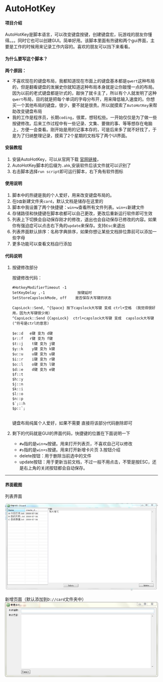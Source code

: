 # AutoHotKey

#### 项目介绍
AutoHotKey是脚本语言，可以改变键盘按键，创建键盘宏，玩游戏的朋友你懂得。。。同时它也可以创建GUI。简单好用。该脚本里面有热键和两个gui界面，主要是工作的时候用来记录工作内容的。喜欢的朋友可以挡下来看看。

#### 为什么要写这个脚本？
**两个原因：**

- 不喜欢现在的键盘布局，我都知道现在市面上的键盘基本都是`qwert`这种布局的，但是翻看键盘的发展史你就知道这种布局本身就是让你敲慢一点的布局。因为以前的老式键盘都是针式的，敲快了就卡主了，所以有个人就发明了这种`qwert`布局，目的就是把每个单词的字母分布开，用来降低输入速度的。你想买一个其他布局的键盘，很少，要不就是很贵。所以就摸索了`AutoHotKey`来帮助改变键盘布局
- 我的工作是程序员，长期`coding`，很累，想轻松些。一开始仅仅是为了做一些按键修改。后来工作过程中有一些记录、文集、要做的事、等等想存在电脑上，方便一会查看。刚开始是用的记事本存的，可是后来多了就不好找了，于是为了归纳整理记录，摸索了2个星期的文档写了两个UI界面。


#### 安装教程

1. 安装AutoHotKey，可以从官网下载 [官网链接](https://www.autohotkey.com/)，
2. AutoHotKey脚本的后缀为`.ahk`,安装软件后该文件就可以识别了
3. 右击脚本选择`run script`即可运行脚本，右下角有软件图标

#### 使用说明

1. 脚本中的热键是我的个人爱好，用来改变键盘布局的。
2. 在`D盘`新建文件夹`card`，默认文档是储存在这里的
3. 脚本中我设置了两个快捷键：`win+w`查看所有文件列表。`win+s`新建文件
4. 存储路径和快捷键在脚本收都可以自己更改，更改后重新运行软件即可生效
5. 列表上下切换会自动保存刚才的修改，退出也会自动保存已修改的内容。如果你有强迫症可以点击右下角的`update`来保存。支持`Esc`来退出
6. 列表界面默认排序：名称字典排序，如果你想让某些文档排位靠前可以添加一些字母
7. 更多功能可以查看文档自行添加

#### 代码说明

1. 按键修改部分

   按键修改代码：

   ```
   #HotkeyModifierTimeout -1    
   SetKeyDelay ,-1				 按键延时
   SetStoreCapslockMode, off	是否保存大写键的状态
   
   CapsLock::Send, ^{Space}	按下capslock大写键 变成 ctrl+空格 （我觉得很好用，因为大写键很少用）
   ^CapsLock::Send {CapsLock}  ctrl+capslock大写键 变成  capslock大写键 (^符号是ctrl的意思)
   
   $e::d   e键 变为 d键
   $r::f   r键 变为 f键
   $t::j	t键 变为 j键
   $y::k	y键 变为 k键
   $u::u	u键 变为 u键
   $i::r	i键 变为 r键
   $o::l	o键 变为 l键
   $d::e	d键 变为 e键
   $f::t
   $h::y
   $j::n
   $k::i
   $l::o 
   $n::p
   $`;::h
   $p::`;
    
   ```

   键盘布局纯属个人爱好，如果不需要 直接将该部分代码删除即可

2. 剩下的代码就是GUI的界面代码，快捷键的位置在下面说明一下

   - `#w`指的是`win+w`按键。用来打开列表页，不喜欢自己可以修改
   - `#s`指的是`win+s`按键。用来打开新增卡片页
3.按钮介绍
   - delete按钮：用于删除当前选中的文件
   - update按钮：用于更新当前文档，不过一般不用点击，不管是按ESC，还是右上角的关闭按钮都会自动保存。



---

#### 界面截图

列表界面

![列表页](https://github.com/chf-gh/AutoHotKey/blob/master/%E4%B8%BB%E5%9B%BE.jpg)

新增页面（默认添加到`D://card`文件夹中）
![列表页](https://github.com/chf-gh/AutoHotKey/blob/master/2.jpg)
